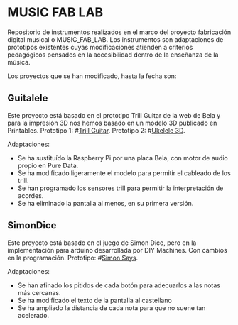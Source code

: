 # MUSIC FAB LAB
Repositorio de instrumentos realizados en el marco del proyecto fabricación digital musical o MUSIC_FAB_LAB. 
Los instrumentos son adaptaciones de prototipos existentes cuyas modificaciones atienden a criterios pedagógicos pensados en la accesibilidad dentro de la enseñanza de la música. 

Los proyectos que se han modificado, hasta la fecha son: 
## Guitalele
Este proyecto está basado en el prototipo Trill Guitar de la web de Bela y para la impresión 3D nos hemos basado en un modelo 3D publicado en Printables.
Prototipo 1: #[Trill Guitar](https://blog.bela.io/creating-a-guitar-with-trill-and-raspberrypi/).
Prototipo 2: #[Ukelele 3D](https://www.printables.com/model/791551-ukulele).

Adaptaciones: 
* Se ha sustituído la Raspberry Pi por una placa Bela, con motor de audio propio en Pure Data.
* Se ha modificado ligeramente el modelo para permitir el cableado de los trill.
* Se han programado los sensores trill para permitir la interpretación de acordes.
* Se ha eliminado la pantalla al menos, en su primera versión.

## SimonDice
Este proyecto está basado en el juego de Simon Dice, pero en la implementación para arduino desarrollada por DIY Machines. Con cambios en la programación.
Prototipo: #[Simon Says](https://www.diymachines.co.uk/make-your-own-simon-says-memory-game). 

Adaptaciones:
* Se han afinado los pitidos de cada botón para adecuarlos a las notas más cercanas.
* Se ha modificado el texto de la pantalla al castellano
* Se ha ampliado la distancia de cada nota para que no suene tan acelerado.
